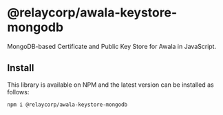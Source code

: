 # @relaycorp/awala-keystore-mongodb

MongoDB-based Certificate and Public Key Store for Awala in JavaScript.

## Install

This library is available on NPM and the latest version can be installed as follows:

```shell
npm i @relaycorp/awala-keystore-mongodb
```
